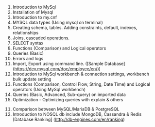 1. Introduction to MySql
 2. Installation of Mysql
 3. Introduction to my.cnf
 4. MYSQL data types (Using mysql on terminal)
 5. Creating schema, tables.  Adding constraints, default, indexes, relationships
 6. Joins, cascaded operations.
 7. SELECT syntax
 8. Functions (Comparison) and Logical operators 
 9. Queries (Basic)
 10. Errors and logs
 11. Import, Export using command line. ([Sample Database] (https://dev.mysql.com/doc/employee/en/))
 12. Introduction to MySql workbench & connection settings, workbench bulk update setting
 13. Functions (Comparison, Control Flow, String, Date Time) and Logical operators (Using MySql workbench)
 14. Queries (Basic, Advanced, Sub-query) on imported data
 15. Optimization - Optimizing queries with explain & others


<!--Previous 
1. Installation server + client tool,my.cnf ,  mysql workbench & connection settings, workbench bulk update setting, import, export using command line. 
2. Using mysql on terminal. 
3. [Sample Database] (https://dev.mysql.com/doc/employee/en/)
3. Creating schema, tables. Adding constraints, default, indexes, relationships
4. Joins, cascaded operations.
5. MYSQL data types
6. SELECT syntax
7. Optimization - Optimizing queries with explain & others
8. Errors and logs
9. Functions (Comparison, Control Flow, String, Date Time) and Logical operators 
10. Queries (Basic, Advanced, Sub-query)-->
11. Comparison between MySQL/MariaDB & PostgreSQL
12. Introduction to NOSQL db include MongoDB, Cassandra & Redis
[Database Ranking] (http://db-engines.com/en/ranking)
